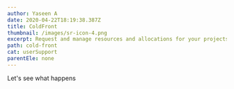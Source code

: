 ```yaml
---
author: Yaseen A
date: 2020-04-22T18:19:38.387Z
title: ColdFront
thumbnail: /images/sr-icon-4.png
excerpt: Request and manage resources and allocations for your projects.
path: cold-front
cat: userSupport
parentEle: none
---
```

Let's see what happens

